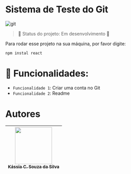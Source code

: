 <h1> Sistema de Teste do Git </h1>

![git](https://user-images.githubusercontent.com/126909200/222807404-0766a596-99fe-48dc-b814-64e1970d1ed2.png)

> :construction: Status do projeto: Em desenvolvimento :construction:

Para rodar esse projeto na sua máquina, por favor digite:

```
npm instal react
``` 

# :hammer: Funcionalidades: 
- `Funcionalidade 1`: Criar uma conta no Git
- `Funcionalidade 2`: Readme


# Autores

| [<img src="https://user-images.githubusercontent.com/126909200/222809085-98927e8c-57ce-481e-bf0b-359e7b454229.jpeg" width=115><br><sub>Kássia C. Souza da Silva</sub>](https://github.com/kkassias) |  
| :---: | 
